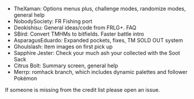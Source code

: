 - TheXaman: Options menus plus, challenge modes, randomize modes, general help
- NobodySociety: FR Fishing port
- Deokishisu: General ideas/code from FRLG+. FAQ
- SBird: Convert TMHMs to bitfields. Faster battle intro
- AsparagusEduardo: Expanded pockets, fixes, TM SOLD OUT system
- Ghoulslash: Item images on first pick up
- Sapphire Jester: Check your much ash your collected with the Soot Sack
- Citrus Bolt: Summary screen, general help
- Merrp: romhack branch, which includes dynamic palettes and follower Pokémon

If someone is missing from the credit list please open an issue.
